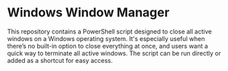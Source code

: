 # Windows Window Manager

This repository contains a PowerShell script designed to close all active windows on a Windows operating system. 
It's especially useful when there’s no built-in option to close everything at once, and users want a quick way to terminate all active windows. 
The script can be run directly or added as a shortcut for easy access.
